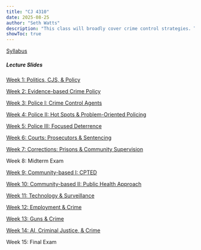 ```yaml
---
title: "CJ 4310"
date: 2025-08-25
author: "Seth Watts"
description: "This class will broadly cover crime control strategies. The primary focus will be on how the Criminal Justice System attempts to control criminal activity. Specifically, we will look at the role of the police, courts, and corrections in reducing offending. We will also cover how the community, environment, labor market, technology, and legislation can be utilized to control crime."
showToc: true
---
```



[Syllabus](https://sethbwatts.com/courses/crime-control-strat-2025/syllabus/syllabus.pdf)

##### Lecture Slides

[Week 1: Politics, CJS, \& Policy](https://sethbwatts.com/courses/crime-control-strat-2025/slides/week1.html)

[Week 2: Evidence-based Crime Policy](https://sethbwatts.com/courses/crime-control-strat-2025/slides/week2.html)

[Week 3: Police I: Crime Control Agents](https://sethbwatts.com/courses/crime-control-strat-2025/slides/week3.html)

[Week 4: Police II: Hot Spots \& Problem-Oriented Policing](https://sethbwatts.com/courses/crime-control-strat-2025/slides/week4.html)

[Week 5: Police III: Focused Deterrence](https://sethbwatts.com/courses/crime-control-strat-2025/slides/week5.html)

[Week 6: Courts: Prosecutors \& Sentencing](https://sethbwatts.com/courses/crime-control-strat-2025/slides/week6.html)

[Week 7: Corrections: Prisons \& Community Supervision](https://sethbwatts.com/courses/crime-control-strat-2025/slides/week7.html)

Week 8: Midterm Exam

[Week 9: Community-based I: CPTED](https://sethbwatts.com/courses/crime-control-strat-2025/slides/week9.html)

[Week 10: Community-based II: Public Health Approach](https://sethbwatts.com/courses/crime-control-strat-2025/slides/week10.html)

[Week 11: Technology \& Surveillance](https://sethbwatts.com/courses/crime-control-strat-2025/slides/week11.html)

[Week 12: Employment \& Crime](https://sethbwatts.com/courses/crime-control-strat-2025/slides/week12.html)

[Week 13: Guns \& Crime](https://sethbwatts.com/courses/crime-control-strat-2025/slides/week13.html)

[Week 14: AI, Criminal Justice, \& Crime](https://sethbwatts.com/courses/crime-control-strat-2025/slides/week14.html)

Week 15: Final Exam

